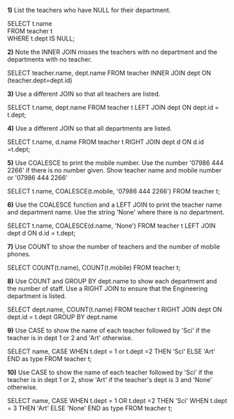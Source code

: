 __1)__ List the teachers who have NULL for their department.


SELECT t.name  
FROM teacher t  
WHERE t.dept IS NULL;  


__2)__ Note the INNER JOIN misses the teachers with no department and the departments with no teacher.


SELECT teacher.name, dept.name
FROM teacher INNER JOIN dept
           ON (teacher.dept=dept.id)


__3)__ Use a different JOIN so that all teachers are listed.


SELECT t.name, dept.name
FROM teacher t LEFT JOIN dept ON dept.id = t.dept;


__4)__ Use a different JOIN so that all departments are listed.


SELECT t.name, d.name
FROM teacher t RIGHT JOIN dept d ON d.id =t.dept;


__5)__ Use COALESCE to print the mobile number. Use the number '07986 444 2266' if there is no number given. Show teacher name and mobile number or '07986 444 2266'


SELECT t.name, COALESCE(t.mobile,  '07986 444 2266')
FROM teacher t;


__6)__ Use the COALESCE function and a LEFT JOIN to print the teacher name and department name. Use the string 'None' where there is no department.


SELECT t.name, COALESCE(d.name, 'None')
FROM teacher t LEFT JOIN dept d ON d.id = t.dept;


__7)__ Use COUNT to show the number of teachers and the number of mobile phones.


SELECT COUNT(t.name), COUNT(t.mobile)
FROM teacher t;


__8)__ Use COUNT and GROUP BY dept.name to show each department and the number of staff. Use a RIGHT JOIN to ensure that the Engineering department is listed.


SELECT dept.name, COUNT(t.name)
FROM teacher t RIGHT JOIN dept ON dept.id = t.dept
GROUP BY dept.name


__9)__ Use CASE to show the name of each teacher followed by 'Sci' if the teacher is in dept 1 or 2 and 'Art' otherwise.


SELECT name,
CASE
WHEN t.dept = 1 or t.dept =2 THEN 'Sci' ELSE 'Art'
END as type
FROM teacher t;


__10)__ Use CASE to show the name of each teacher followed by 'Sci' if the teacher is in dept 1 or 2, show 'Art' if the teacher's dept is 3 and 'None' otherwise.


SELECT name,
CASE
WHEN t.dept = 1 OR t.dept =2 THEN 'Sci'
WHEN t.dept = 3 THEN 'Art'
ELSE 'None'
END as type
FROM teacher t;
